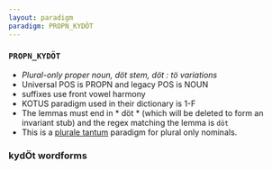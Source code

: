 ```yaml
---
layout: paradigm
paradigm: PROPN_KYDÖT
---
```

### ` PROPN_KYDÖT `

* _Plural-only proper noun, döt stem, döt : tö variations_
* Universal POS is PROPN and legacy POS is NOUN
* suffixes use front vowel harmony
* KOTUS paradigm used in their dictionary is 1-F
* The lemmas must end in * döt * (which will be deleted to form an invariant stub) and the regex matching the lemma is ` döt `
* This is a [plurale tantum](https://en.wikipedia.org/wiki/Plurale_tantum) paradigm for plural only nominals.

### kydÖt wordforms


